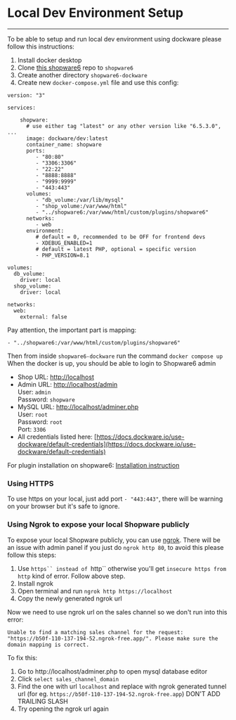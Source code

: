 Local Dev Environment Setup
===============================
***

To be able to setup and run local dev environment using dockware please follow this instructions:

1. Install docker desktop
2. Clone [this shopware6](https://github.com/styladev/shopware6) repo to `shopware6`
3. Create another directory `shopware6-dockware`
4. Create new `docker-compose.yml` file and use this config:

```
version: "3"

services:

    shopware:
      # use either tag "latest" or any other version like "6.5.3.0", ...
      image: dockware/dev:latest
      container_name: shopware
      ports:
         - "80:80"
         - "3306:3306"
         - "22:22"
         - "8888:8888"
         - "9999:9999"
         - "443:443"
      volumes:
         - "db_volume:/var/lib/mysql"
         - "shop_volume:/var/www/html"
         - "../shopware6:/var/www/html/custom/plugins/shopware6"
      networks:
         - web
      environment:
         # default = 0, recommended to be OFF for frontend devs
         - XDEBUG_ENABLED=1
         # default = latest PHP, optional = specific version
         - PHP_VERSION=8.1

volumes:
  db_volume:
    driver: local
  shop_volume:
    driver: local

networks:
  web:
    external: false

```

Pay attention, the important part is mapping:
```
- "../shopware6:/var/www/html/custom/plugins/shopware6"
```

Then from inside `shopware6-dockware` run the command `docker compose up`
When the docker is up, you should be able to login to Shopware6 admin

* Shop URL: [http://localhost](http://localhost)
* Admin URL: [http://localhost/admin](http://localhost/admin)<br />
User: `admin`<br />
Password: `shopware`<br />
* MySQL URL: [http://localhost/adminer.php](http://localhost/adminer.php)<br />
User: `root`<br />
Password: `root`<br />
Port: `3306`
* All credentials listed here:
[https://docs.dockware.io/use-dockware/default-credentials](https://docs.dockware.io/use-dockware/default-credentials)

For plugin installation on shopware6: [Installation instruction](./Resources/doc/installation.md)

### Using HTTPS

To use https on your local, just add port `- "443:443"`, there will be warning on your browser but it's safe to ignore.

### Using Ngrok to expose your local Shopware publicly

To expose your local Shopware publicly, you can use [ngrok](https://ngrok.com/).
There will be an issue with admin panel if you just do `ngrok http 80`, to avoid this please follow this steps:

1. Use `https`` instead of `http`` otherwise you'll get `insecure https from http` kind of error. Follow above step.
2. Install ngrok
3. Open terminal and run `ngrok http https://localhost`
4. Copy the newly generated ngrok url

Now we need to use ngrok url on the sales channel so we don't run into this error:
```
Unable to find a matching sales channel for the request: "https://b50f-110-137-194-52.ngrok-free.app/". Please make sure the domain mapping is correct.
```
To fix this:
1. Go to http://localhost/adminer.php to open mysql database editor
2. Click `select sales_channel_domain`
3. Find the one with url `localhost` and replace with ngrok generated tunnel url (for eg. `https://b50f-110-137-194-52.ngrok-free.app`) DON'T ADD TRAILING SLASH
4. Try opening the ngrok url again
<br /><br />